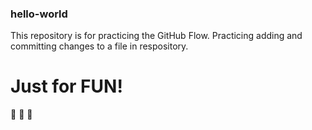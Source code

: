 ### hello-world
This repository is for practicing the GitHub Flow.
Practicing adding and committing changes to a file in respository.
# Just for FUN!
:see_no_evil: :hear_no_evil: :speak_no_evil:	
